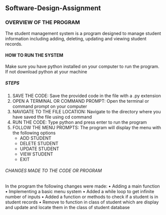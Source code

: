 ## Software-Design-Assignment

### OVERVIEW OF THE PROGRAM
The student management system is a program designed to manage student information including adding, deleting, updating and viewing student records.

#### HOW TO RUN THE SYSTEM
Make sure you have python installed on your computer to run the program. If not download python at your machine

##### STEPS
1. SAVE THE CODE: Save the provided code in the file with a .py extension
2. OPEN A TERMINAL OR COMMAND PROMPT: Open the terminal or command prompt on your computer
3. NAVIGATE TO THE FILE LOCATION: Navigate to the directory where you have saved the file using cd command
4. RUN THE CODE: Type python and press enter to run the program
5. FOLLOW THE MENU PROMPTS: The program will display the menu with the following options
   - ADD STUDENT
   - DELETE STUDENT
   - UPDATE STUDENT
   - VIEW STUDENT
   - EXIT
###### CHANGES MADE TO THE CODE OR PROGRAM
In the program the following changes were made: 
   •	Adding a main function
   •	Implementing a basic menu system
   •	Added a while loop to get infinite number of inputs
   •	Added a function or methods to check if a student is in student records
   •	Remove to function in class of student which are display and update and locate them in the class of student database

